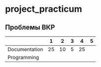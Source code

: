 # project_practicum

## Проблемы ВКР

| | 1 | 2| 3| 4| 5|
|-|--|--|--|--|--|
|Documentation|25|10|5|25|
|Programming|
